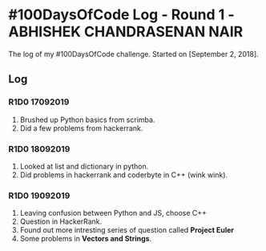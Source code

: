 # #100DaysOfCode Log - Round 1 -ABHISHEK CHANDRASENAN NAIR

The log of my #100DaysOfCode challenge. Started on [September 2, 2018].

## **Log**

<!-- TEMPLETE
### R1D 092019
-->

### R1D0 17092019
1. Brushed up Python basics from scrimba.
2. Did a few problems from hackerrank. 

### R1D0 18092019
1. Looked at list and dictionary in python.
2. Did problems in hackerrank and coderbyte in C++ (wink wink).

### R1D0 19092019
1. Leaving confusion between Python and JS, choose C++
2. Question in HackerRank.
3. Found out more intresting series of question called **Project Euler** 
4. Some problems in **Vectors and Strings**.